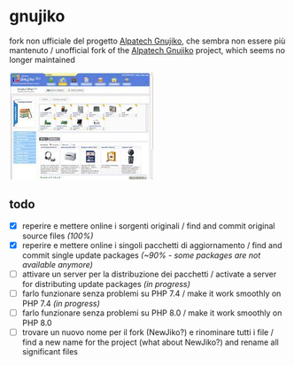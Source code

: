 # gnujiko

fork non ufficiale del progetto [Alpatech Gnujiko](http://gnujiko.alpatech.it/), che sembra non essere più mantenuto / unofficial fork of the [Alpatech Gnujiko](http://gnujiko.alpatech.it/) project, which seems no longer maintained

![Gnujiko Home](docs/home.jpg "Gnujiko Home")

## todo
- [x] reperire e mettere online i sorgenti originali / find and commit original source files _(100%)_
- [x] reperire e mettere online i singoli pacchetti di aggiornamento / find and commit single update packages _(~90% - some packages are not available anymore)_
- [ ] attivare un server per la distribuzione dei pacchetti / activate a server for distributing update packages _(in progress)_
- [ ] farlo funzionare senza problemi su PHP 7.4 / make it work smoothly on PHP 7.4 _(in progress)_
- [ ] farlo funzionare senza problemi su PHP 8.0 / make it work smoothly on PHP 8.0
- [ ] trovare un nuovo nome per il fork (NewJiko?) e rinominare tutti i file / find a new name for the project (what about NewJiko?) and rename all significant files
